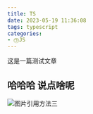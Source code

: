 ```yaml
---
title: TS
date: 2023-05-19 11:36:08
tags: typescript
categories:
- ⓷JS
---
```


这是一篇测试文章
## 哈哈哈 说点啥呢

![图片引用方法三](/images/test.jpeg)
